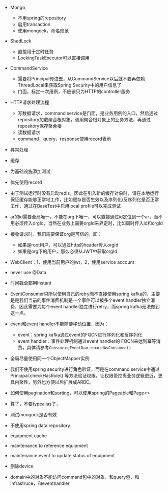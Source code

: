 - Mongo
    - 不用spring的repository
    - 启用transaction
    - 使用mongock，命名规范
- ShedLock
    - 直接用于定时任务
    - LockingTaskExecutor可以直接调用
- CommandService
    - 需要将Principal传进去，从CommandService以后就不要再依赖ThreadLocal来获取Spring Security中的用户信息了
    - 门面，标定一次用例，不应该只为HTTP的controller服务
- HTTP请求处理流程
    - 写数据请求，command service是门面，是业务用例的入口，然后通过repository加载聚合根对象，调用聚合根对象上的业务方法，再通过repository保存聚合根
    - 读数据请求
    - command，query，response使用record表示
- 异常处理
- 缓存
- 为基础设施添加测试
- 优先使用record
- 由于测试运行时没有启动redis，因此在引入新的缓存对象时，请在本地运行保证缓存能够正常地工作，比如缓存是否生效以及序列化/反序列化是否正常工作，通过在BaseTest中启用local
  profile可以完成测试
- ar的id需要全局唯一，不能在org下唯一，可以直接通过id定位到一个ar，而不用必须传入orgId，当然在业务上需要orgId来界定时，比如同时传入id和orgId
- 接收请求时，我们需要保证org是可信的，即：
    - 如果是root用户，可以通过http的header传入orgId
    - 如果是org下的用户，那么必须从JWT中获取orgId
- WebClient：1，使用当前用户的jwt，2，使用service account
- never use @Data
- 时间戳全部用Instant
- EventConsumer只所以使用自己的retry而不直接使用spring kafka的，主要是是我们当前的事件消费机制是一个事件可以被多个event
  handler独立消费，因此需要为每个event handler独立进行retry，而spring kafka无法做到这一点。
- event和event handler不能随便移动位置，因为：
    - event：spring kafka通过event的FQCN进行序列化和反序列化
    - event handler：事件处理机制通过event handler的 FQCN来达到幂等消费，具体请参考`ConsumingEventDao.recordAsConsumed()`
- 全局尽量使用同一个ObjectMapper实例
- 我们不使用spring security进行角色验证，而是在command service中通过Principal.checkHasRole()
  等方法验证权限，让权限管控离业务逻辑更近，更具内聚性，另外也方便以后扩展成ARBC。
- 如何使用pagination和sorting，可以使用spring的Pageable和Page<>
- 算了，不要typealias了，
- 测试mongock是否有效
- 不使用spring data repository

- equipment cache
- maintenance to reference equipment
- maintenance event to update status of equipment
- 删除device
- domain中的对象不能访问command包中的对象，和query包，和infrastruce，和eventhandler
